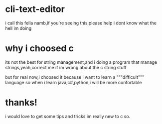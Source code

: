 # cli-text-editor
i call this fella namb,if you're seeing this,please help i dont know what the hell im doing

# why i choosed c
its not the best for string management,and i doing a program that manage strings,yeah,correct me if im wrong about the c string stuff

but for real now,i choosed it because i want to learn a """difficult""" language so when i learn java,c#,python,i will be more confortable

# thanks!
i would love to get some tips and tricks im really new to c so.

